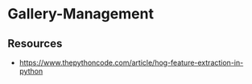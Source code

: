 # Gallery-Management

## Resources
- https://www.thepythoncode.com/article/hog-feature-extraction-in-python 
